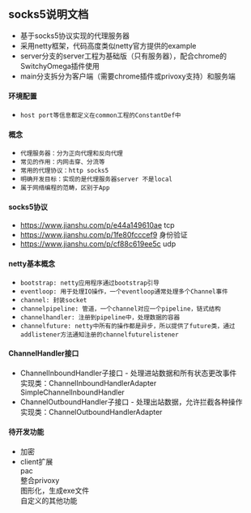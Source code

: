 ## socks5说明文档
* 基于socks5协议实现的代理服务器
* 采用netty框架，代码高度类似netty官方提供的example
* server分支的server工程为基础版（只有服务器），配合chrome的SwitchyOmega插件使用
* main分支拆分为客户端（需要chrome插件或privoxy支持）和服务端

#### 环境配置
* `host port等信息都定义在common工程的ConstantDef中`

#### 概念
* `代理服务器：分为正向代理和反向代理`
* `常见的作用：内网击穿、分流等`
* `常用的代理协议：http socks5`
* `明确开发目标：实现的是代理服务器server 不是local`
* `属于网络编程的范畴，区别于App`

#### socks5协议
* https://www.jianshu.com/p/e44a149610ae tcp
* https://www.jianshu.com/p/1fe80fcccef9 身份验证
* https://www.jianshu.com/p/cf88c619ee5c udp

#### netty基本概念
* `bootstrap: netty应用程序通过bootstrap引导`
* `eventloop: 用于处理IO操作，一个eventloop通常处理多个Channel事件`
* `channel: 封装socket`
* `channelpipeline: 管道，一个channel对应一个pipeline，链式结构`
* `channelhandler: 注册到pipeline中，处理数据的容器`
* `channelfuture: netty中所有的操作都是异步，所以提供了future类，通过addlistener方法通知注册的channelfuturelistener`

#### ChannelHandler接口
* ChannelInboundHandler子接口 - 处理进站数据和所有状态更改事件<br>
  实现类：ChannelInboundHandlerAdapter<br>
  SimpleChannelInboundHandler
* ChannelOutboundHandler子接口 - 处理出站数据，允许拦截各种操作<br>
  实现类：ChannelOutboundHandlerAdapter<br>
  
#### 待开发功能
* 加密
* client扩展<br>
  pac<br>
  整合privoxy<br>
  图形化，生成exe文件<br>
  自定义的其他功能
  
